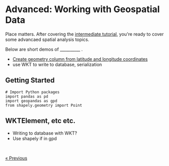 # Advanced: Working with Geospatial Data

Place matters. After covering the [intermediate tutorial](./spatial-analysis-intermediate.md), you're ready to cover some advancaed spatial analysis topics. 

Below are short demos of __________ . 
* [Create geometry column from latitude and longitude coordinates](#Create-geometry-column-from-latitude-and-longitude-coordinates)
* use WKT to write to database, serialization


## Getting Started 

```
# Import Python packages
import pandas as pd
import geopandas as gpd
from shapely.geometry import Point
```



## WKTElement, etc etc. 
* Writing to database with WKT?
* Use shapely if in gpd

<br>

<a href="#" class="previous">&laquo; [Previous](./spatial-analysis-intermediate.md)</a> 